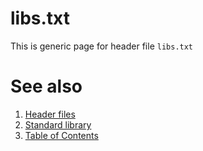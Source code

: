 # libs.txt
This is generic page for header file `libs.txt`
# See also
1. [Header files](README.md)
2. [Standard library](../README.md)
3. [Table of Contents](../../README.md)
